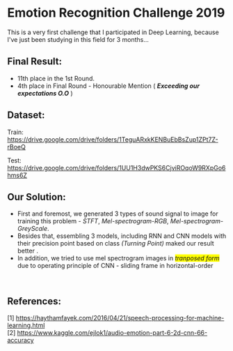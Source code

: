 # Emotion Recognition Challenge 2019
This is a very first challenge that I participated in Deep Learning, because I've just been studying in this field for 3 months...

## Final Result: 
- 11th place in the 1st Round.
- 4th place in Final Round - Honourable Mention ( ***Exceeding our expectations O.O*** )

## Dataset:
Train: https://drive.google.com/drive/folders/1TeguARxkKENBuEbBsZup1ZPt7Z-rBoeQ

Test: https://drive.google.com/drive/folders/1UU1H3dwPKS6CjviROqoW9RXpGo6hms6Z

## Our Solution:
* First and foremost, we generated 3 types of sound signal to image for training this problem - *STFT*, *Mel-spectrogram-RGB*, *Mel-spectrogram-GreyScale*. 
* Besides that, essembling 3 models, including RNN and CNN models with their precision point based on class *(Turning Point)* maked our result better . 
* In addition, we tried to use mel spectrogram images in <span style="background-color: #FFFF00">*tranposed form*</span> due to operating principle of CNN - sliding frame in horizontal-order
<br />

## References:
[1] https://haythamfayek.com/2016/04/21/speech-processing-for-machine-learning.html
<br />
[2] https://www.kaggle.com/ejlok1/audio-emotion-part-6-2d-cnn-66-accuracy
<br />
